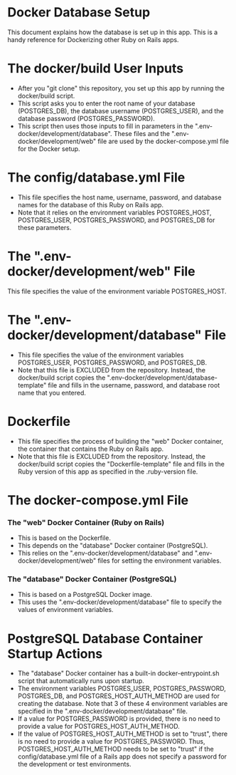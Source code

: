 # Docker Database Setup

This document explains how the database is set up in this app.  This is a handy reference for Dockerizing other Ruby on Rails apps.

# The docker/build User Inputs
* After you "git clone" this repository, you set up this app by running the docker/build script.
* This script asks you to enter the root name of your database (POSTGRES_DB), the database username (POSTGRES_USER), and the database password (POSTGRES_PASSWORD).
* This script then uses those inputs to fill in parameters in the ".env-docker/development/database".  These files and the ".env-docker/development/web" file are used by the docker-compose.yml file for the Docker setup.

# The config/database.yml File
* This file specifies the host name, username, password, and database names for the database of this Ruby on Rails app.
* Note that it relies on the environment variables POSTGRES_HOST, POSTGRES_USER, POSTGRES_PASSWORD, and POSTGRES_DB for these parameters.

# The ".env-docker/development/web" File
This file specifies the value of the environment variable POSTGRES_HOST.

# The ".env-docker/development/database" File
* This file specifies the value of the environment variables POSTGRES_USER, POSTGRES_PASSWORD, and POSTGRES_DB.
* Note that this file is EXCLUDED from the repository.  Instead, the docker/build script copies the ".env-docker/development/database-template" file and fills in the username, password, and database root name that you entered.

# Dockerfile
* This file specifies the process of building the "web" Docker container, the container that contains the Ruby on Rails app.
* Note that this file is EXCLUDED from the repository.  Instead, the docker/build script copies the "Dockerfile-template" file and fills in the Ruby version of this app as specified in the .ruby-version file.

# The docker-compose.yml File
### The "web" Docker Container (Ruby on Rails)
* This is based on the Dockerfile.
* This depends on the "database" Docker container (PostgreSQL).
* This relies on the ".env-docker/development/database" and ".env-docker/development/web" files for setting the environment variables.
### The "database" Docker Container (PostgreSQL)
* This is based on a PostgreSQL Docker image.
* This uses the ".env-docker/development/database" file to specify the values of environment variables.

# PostgreSQL Database Container Startup Actions
* The "database" Docker container has a built-in docker-entrypoint.sh script that automatically runs upon startup.
* The environment variables POSTGRES_USER, POSTGRES_PASSWORD, POSTGRES_DB, and POSTGRES_HOST_AUTH_METHOD are used for creating the database.  Note that 3 of these 4 environment variables are specified in the ".env-docker/development/database" file.
* If a value for POSTGRES_PASSWORD is provided, there is no need to provide a value for POSTGRES_HOST_AUTH_METHOD.
* If the value of POSTGRES_HOST_AUTH_METHOD is set to "trust", there is no need to provide a value for POSTGRES_PASSWORD.  Thus, POSTGRES_HOST_AUTH_METHOD needs to be set to "trust" if the config/database.yml file of a Rails app does not specify a password for the development or test environments.
